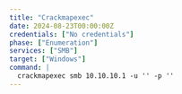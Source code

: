 ```yaml
---
title: "Crackmapexec"
date: 2024-08-23T00:00:00Z
credentials: ["No credentials"]
phase: ["Enumeration"]
services: ["SMB"]
target: ["Windows"]
command: |
  crackmapexec smb 10.10.10.1 -u '' -p ''
---
```

